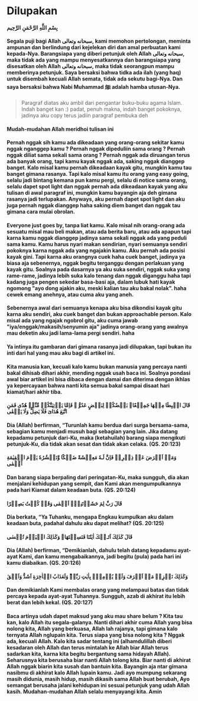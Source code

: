 # Dilupakan

#### بِسْمِ اللَّهِ الرَّحْمَنِ الرَّحِيم

#### Segala puji bagi Allah سبحانه وتعالى, kami memohon pertolongan, meminta ampunan dan berlindung dari kejelekan diri dan amal perbuatan kami kepada-Nya. Barangsiapa yang diberi petunjuk oleh Allah سبحانه وتعالى, maka tidak ada yang mampu menyesatkannya dan barangsiapa yang disesatkan oleh Allah سبحانه وتعالى, maka tidak seorangpun mampu memberinya petunjuk. Saya bersaksi bahwa tidka ada ilah (yang haq) untuk disembah kecuali Allah semata, tidak ada sekutu bagi-Nya. Dan saya bersaksi bahwa Nabi Muhammad ﷺ adalah hamba utusan-Nya.

> Paragraf diatas aku ambil dari pengantar buku-buku agama Islam. Indah banget kan :) padat, penuh makna, indah banget pokoknya, jadinya aku copy terus jadiin paragraf pembuka deh

#### Mudah-mudahan Allah meridhoi tulisan ini

#### Pernah nggak sih kamu ada dikeadaan yang orang-orang sekitar kamu nggak nganggep kamu ? Pernah nggak dipeduliin sama orang ? Pernah nggak diliat sama sekali sama orang ? Pernah nggak ada diruangan terus ada banyak orang, tapi kamu kayak nggak ada, saking nggak dianggep banget. Kalo misal kamu pernah dikeadaan kayak gitu, mungkin kamu tau banget gimana rasanya. Tapi kalo misal kamu itu orang yang easy going, selalu jadi bintang kemana pun kamu pergi, selalu di notice sama orang, selalu dapet spot light dan nggak pernah ada dikeadaan kayak yang aku tulisan di awal paragraf ini, mungkin kamu bayangin aja deh gimana rasanya jadi terlupakan. Anyways, aku pernah dapet spot light dan aku juga pernah nggak dianggep haha saking diem banget dan nggak tau gimana cara mulai obrolan.

#### Everyone just goes by, tanpa liat kamu. Kalo misal nih orang-orang ada sesuatu misal mau beli makan, atau ada berita baru, atau ada apapun tapi karna kamu nggak dianggep jadinya sama sekali nggak ada yang peduli sama kamu. Kamu harus nyari makan sendirian, nyari semuanya sendiri pokoknya karna nggak ada yang ngajakin kamu. Aku pernah ada posisi kayak gini. Tapi karna aku orangnya cuek haha cuek banget, jadinya ya biasa aja sebenernya, nggak begitu terganggu dengan perlakuan yang kayak gitu. Soalnya pada dasarnya ya aku suka sendiri, nggak suka yang rame-rame, jadinya lebih suka kalo tenang dan nggak diganggu haha tapi kadang juga pengen sekedar basa-basi aja, dalam lubuk hati kayak ngomong "ayo dong ajakin aku, meski kalian tau aku bakal nolak". haha cewek emang anehnya, atau cuma aku yang aneh.

#### Sebenernya awal dari semuanya kenapa aku bisa dikondisi kayak gitu karna aku sendiri, aku cuek banget dan bukan approachable person. Kalo misal ada yang ngajak ngobrol gitu, aku cuma jawab "iya/enggak/makasih/senyumin aja" jadinya orang-orang yang awalnya mau deketin aku jadi lama-lama pergi sendiri. haha

#### Ya intinya itu gambaran dari gimana rasanya jadi dilupakan, tapi bukan itu inti dari hal yang mau aku bagi di artikel ini.

#### Kita manusia kan, kecuali kalo kamu bukan manusia yang percaya nanti bakal dihisab dihari akhir, mending nggak usah baca ini. Soalnya pondasi awal biar artikel ini bisa dibaca dengan damai dan diterima dengan ikhlas ya kepercayaan bahwa nanti kita semua bakal sampai disaat hari kiamat/hari akhir tiba.

#### قَالَ اهۡبِطَا مِنۡهَا جَمِيۡعًا‌ۢ بَعۡضُكُمۡ لِبَعۡضٍ عَدُوٌّ‌ ۚ فَاِمَّا يَاۡتِيَنَّكُمۡ مِّنِّىۡ هُدًى فَمَنِ اتَّبَعَ هُدَاىَ فَلَا يَضِلُّ وَلَا يَشۡقٰى
#### Dia (Allah) berfirman, “Turunlah kamu berdua dari surga bersama-sama, sebagian kamu menjadi musuh bagi sebagian yang lain. Jika datang kepadamu petunjuk dari-Ku, maka (ketahuilah) barang siapa mengikuti petunjuk-Ku, dia tidak akan sesat dan tidak akan celaka. (QS. 20:123)

#### وَمَنۡ اَعۡرَضَ عَنۡ ذِكۡرِىۡ فَاِنَّ لَـهٗ مَعِيۡشَةً ضَنۡكًا وَّنَحۡشُرُهٗ يَوۡمَ الۡقِيٰمَةِ اَعۡمٰى‏
#### Dan barang siapa berpaling dari peringatan-Ku, maka sungguh, dia akan menjalani kehidupan yang sempit, dan Kami akan mengumpulkannya pada hari Kiamat dalam keadaan buta. (QS. 20:124)

#### قَالَ رَبِّ لِمَ حَشَرۡتَنِىۡۤ اَعۡمٰى وَقَدۡ كُنۡتُ بَصِيۡرًا
#### Dia berkata, “Ya Tuhanku, mengapa Engkau kumpulkan aku dalam keadaan buta, padahal dahulu aku dapat melihat? (QS. 20:125)

#### قَالَ كَذٰلِكَ اَتَـتۡكَ اٰيٰتُنَا فَنَسِيۡتَهَا‌ۚ وَكَذٰلِكَ الۡيَوۡمَ تُنۡسٰى
#### Dia (Allah) berfirman, “Demikianlah, dahulu telah datang kepadamu ayat-ayat Kami, dan kamu mengabaikannya, jadi begitu (pula) pada hari ini kamu diabaikan. (QS. 20:126)

#### وَكَذٰلِكَ نَجۡزِىۡ مَنۡ اَسۡرَفَ وَلَمۡ يُؤۡمِنۡۢ بِاٰيٰتِ رَبِّهٖ‌ؕ وَلَعَذَابُ الۡاٰخِرَةِ اَشَدُّ وَاَبۡقٰ
#### Dan demikianlah Kami membalas orang yang melampaui batas dan tidak percaya kepada ayat-ayat Tuhannya. Sungguh, azab di akhirat itu lebih berat dan lebih kekal. (QS. 20:127)

#### Baca artinya udah dapet maksud yang aku mau share belum ? Kita tau kan, kalo Allah itu segala-galanya. Nanti dihari akhir cuma Allah yang bisa nolong kita, Allah yang berkuasa, Allah lah rajanya, tapi gimana kalo ternyata Allah nglupain kita. Terus siapa yang bisa nolong kita ? Nggak ada, kecuali Allah. Kalo kita sadar tentang ini (alhamdulillah diberi kesadaran oleh Allah dan terus mintalah ke Allah biar Allah terus sadarkan kita, karna kita begitu bergantung sama hidayah Allah). Seharusnya kita berusaha biar nanti Allah tolong kita. Biar nanti di akhirat Allah nggak biarin kita susah dan bantuin kita. Bayangin aja ntar gimana nasibmu di akhirat kalo Allah lupain kamu. Jadi ayo mumpung sekarang masih didunia, masih hidup, masih dikasih sama Allah buat berubah, Ayo semangat berusaha jalani kehidupan ini sesuai petunjuk yang udah Allah kasih. Mudahan-mudahan Allah selalu menyayangi kita. Amin
